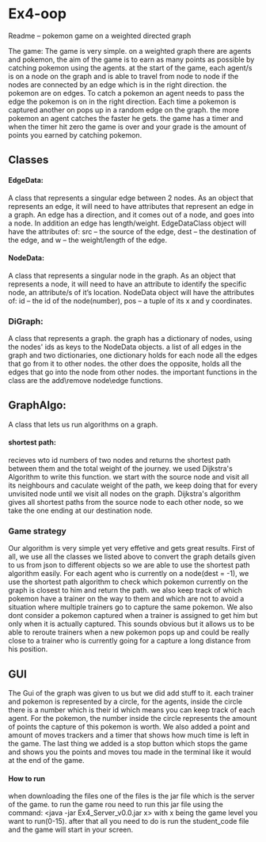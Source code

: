 # Ex4-oop

Readme – pokemon game on a weighted directed graph

The game:
The game is very simple. on a weighted graph there are agents and pokemon, the aim of the game is to earn as many points as possible by catching pokemon using
the agents. at the start of the game, each agent/s is on a node on the graph and is able to travel from node to node if the nodes are connected by an edge
which is in the right direction. the pokemon are on edges. To catch a pokemon an agent needs to pass the edge the pokemon is on in the right direction. Each time a 
pokemon is captured another on pops up in a random edge on the graph. the more pokemon an agent catches the faster he gets. the game has a timer and when
the timer hit zero the game is over and your grade is the amount of points you earned by catching pokemon.

## Classes

#### EdgeData:
A class that represents a singular edge between 2 nodes.
As an object that represents an edge, it will need to have attributes that represent an edge in a graph.
An edge has a direction, and it comes out of a node, and goes into a node. In addition an edge has length/weight.
EdgeDataClass object will have the attributes of: src – the source of the edge,
dest – the destination of the edge, and w – the weight/length of the edge.

#### NodeData:
A class that represents a singular node in the graph.
As an object that represents a node, it will need to have an attribute to identify the specific node, 
an attribute/s of it’s location.
NodeData object will have the attributes of: id – the id of the node(number),
pos – a tuple of its x and y coordinates.

### DiGraph:
A class that represents a graph. the graph has a dictionary of nodes, using the nodes' ids as keys to the NodeData objects. a list of all edges in the graph and two dictionaries,
one dictionary holds for each node all the edges that go from it to other nodes. the other does the opposite, holds all the edges that go into the node from other nodes.
the important functions in the class are the add\remove node\edge functions.

## GraphAlgo:
A class that lets us run algorithms on a graph.

#### shortest path:
recieves wto id numbers of two nodes and returns the shortest path between them and the total weight of the journey.
we used Dijkstra's Algorithm to write this function. we start with the source node and visit all its neighbours and 
caculate weight of the path, we keep doing that for every unvisited node until we visit all nodes on the graph. Dijkstra's
algorithm gives all shortest paths from the source node to each other node, so we take the one ending at our destination node.


### Game strategy
Our algorithm is very simple yet very effetive and gets great results. First of all, we use all the classes we listed above to convert the graph details
given to us from json to different objects so we are able to use the shortest path algorithm easily. For each agent who is currently on a node(dest = -1),
we use the shortest path algorithm to check which pokemon currently on the graph is closest to him and return the path. we also keep track of which pokemon
have a trainer on the way to them and which are not to avoid a situation where multiple trainers go to capture the same pokemon. We also dont consider a pokemon captured
when a trainer is assigned to get him but only when it is actually captured. This sounds obvious but it allows us to be able to reroute trainers when a new pokemon pops 
up and could be really close to a trainer who is currently going for a capture a long distance from his position.

## GUI
The Gui of the graph was given to us but we did add stuff to it. each trainer and pokemon is represented by a circle, for the agents, inside the circle there is a number
which is their id which means you can keep track of each agent. For the pokemon, the number inside the circle represents the amount of points the capture of this pokemon
is worth. We also added a point and amount of moves trackers and a timer that shows how much time is left in the game. The last thing we added is a stop button which
stops the game and shows you the points and moves tou made in the terminal like it would at the end of the game.


#### How to run
when downloading the files one of the files is the jar file which is the server of the game. to run the game rou need to run this jar file using the command:
<java -jar Ex4_Server_v0.0.jar x> with x being the game level you want to run(0-15). after that all you need to do is run the student_code file and the
game will start in your screen.
